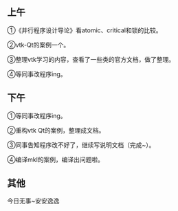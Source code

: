 ## 上午

①《并行程序设计导论》看atomic、critical和锁的比较。

②vtk-Qt的案例一个。

③整理vtk学习的内容，查看了一些类的官方文档，做了整理。

④等同事改程序ing。





## 下午

①等同事改程序ing。

②重构vtk Qt的案例，整理成文档。

③同事告知程序改不好了，继续写说明文档（完成~）。

④编译mkl的案例，编译出问题啦。



## 其他

今日无事~安安逸逸